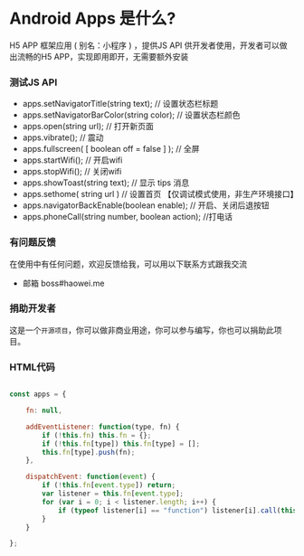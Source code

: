 Android Apps 是什么?
====================
H5 APP 框架应用 ( 别名：小程序 ) ，提供JS API 供开发者使用，开发者可以做出流畅的H5 APP，实现即用即开，无需要额外安装


### 测试JS API
* apps.setNavigatorTitle(string text); // 设置状态栏标题
* apps.setNavigatorBarColor(string color); // 设置状态栏颜色
* apps.open(string url); // 打开新页面
* apps.vibrate(); // 震动
* apps.fullscreen( [ boolean off = false ] ); // 全屏
* apps.startWifi(); // 开启wifi
* apps.stopWifi(); // 关闭wifi
* apps.showToast(string text); // 显示 tips 消息
* apps.sethome( string url ) // 设置首页 【仅调试模式使用，非生产环境接口】
* apps.navigatorBackEnable(boolean enable); // 开启、关闭后退按钮
* apps.phoneCall(string number, boolean action); //打电话

### 有问题反馈
在使用中有任何问题，欢迎反馈给我，可以用以下联系方式跟我交流

* 邮箱 boss#haowei.me

### 捐助开发者
这是一个`开源项目`，你可以做非商业用途，你可以参与编写，你也可以捐助此项目。


### HTML代码
```javascript

const apps = {

	fn: null,

	addEventListener: function(type, fn) {
		if (!this.fn) this.fn = {};
		if (!this.fn[type]) this.fn[type] = [];
		this.fn[type].push(fn);
	},

	dispatchEvent: function(event) {
		if (!this.fn[event.type]) return;
		var listener = this.fn[event.type];
		for (var i = 0; i < listener.length; i++) {
			if (typeof listener[i] == "function") listener[i].call(this, event);
		}
	}

};

```

